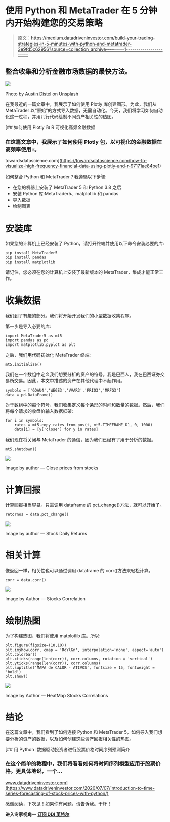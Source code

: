 # 使用 Python 和 MetaTrader 在 5 分钟内开始构建您的交易策略

> 原文：<https://medium.datadriveninvestor.com/build-your-trading-strategies-in-5-minutes-with-python-and-metatrader-3e9fd5c62956?source=collection_archive---------1----------------------->

## 整合收集和分析金融市场数据的最快方法。

![](img/f51ef0541d428b75b37d6ea211c259bb.png)

Photo by [Austin Distel](https://unsplash.com/@austindistel?utm_source=medium&utm_medium=referral) on [Unsplash](https://unsplash.com?utm_source=medium&utm_medium=referral)

在我最近的一篇文章中，我展示了如何使用 Plotly 库创建图形。为此，我们从 MetaTrader 以“原始”的方式导入数据，无需自动化。今天，我们将学习如何自动化这一过程，并用几行代码绘制不同资产相关性的热图。

[](https://towardsdatascience.com/how-to-visualize-high-frequency-financial-data-using-plotly-and-r-97171ae84be1) [## 如何使用 Plotly 和 R 可视化高频金融数据

### 在这篇文章中，我展示了如何使用 Plotly 包，以可视化的金融数据在高频率使用 r。

towardsdatascience.com](https://towardsdatascience.com/how-to-visualize-high-frequency-financial-data-using-plotly-and-r-97171ae84be1) 

如何整合 Python 和 MetaTrader？我遵循以下步骤:

*   在您的机器上安装了 MetaTrader 5 和 Python 3.8 之后
*   安装 Python 库:MetaTrader5、matplotlib 和 pandas
*   导入数据
*   绘制图表

# 安装库

如果您的计算机上已经安装了 Python，请打开终端并使用以下命令安装必要的库:

```
pip install MetaTrader5
pip install pandas
pip install matplotlib
```

请记住，您必须在您的计算机上安装了最新版本的 MetaTrader，集成才能正常工作。

# 收集数据

我们到了有趣的部分。我们将开始开发我们的小型数据收集程序。

第一步是导入必要的库:

```
import MetaTrader5 as mt5
import pandas as pd
import matplotlib.pyplot as plt
```

之后，我们用代码初始化 MetaTrader 终端:

```
mt5.initialize()
```

我们在一个数组中定义我们想要分析的资产的符号。我是巴西人，我在巴西证券交易所交易。因此，本文中描述的资产在其他代理中不起作用。

```
symbols = ['GOAU4','WEGE3','VVAR3','PRIO3','MRFG3']
data = pd.DataFrame()
```

对于数组中的每个符号，我们收集定义每个条形的时间和数量的数据。然后，我们将每个请求的收盘价输入数据框架:

```
for i in symbols:
    rates = mt5.copy_rates_from_pos(i, mt5.TIMEFRAME_D1, 0, 1000)
    data[i] = [y['close'] for y in rates]
```

我们现在将关闭与 MetaTrader 的通信，因为我们已经有了用于分析的数据。

```
mt5.shutdown()
```

![](img/0734fabf632e2fd41f4fa515e8ba9005.png)

Image by author — Close prices from stocks

# 计算回报

计算回报相当容易。只需调用 dataframe 的 pct_change()方法，就可以开始了。

```
retornos = data.pct_change()
```

![](img/a955f02de04f7407c61f383b09bcdb5e.png)

Image by author — Stock Daily Returns

# 相关计算

像返回一样，相关性也可以通过调用 dataframe 的 corr()方法来轻松计算。

```
corr = data.corr()
```

![](img/0a2f0b0122e8ef2dd430a3890cb818a4.png)

Image by Author — Stocks Correlation

# 绘制热图

为了构建热图，我们将使用 matplotlib 库。所以:

```
plt.figure(figsize=(10,10))
plt.imshow(corr, cmap = 'RdYlGn', interpolation='none', aspect='auto')
plt.colorbar()
plt.xticks(range(len(corr)), corr.columns, rotation = 'vertical')
plt.yticks(range(len(corr)), corr.columns)
plt.suptitle('MAPA de CALOR - ATIVOS', fontsize = 15, fontweight = 'bold')
plt.show()
```

![](img/01a56c1b57a01911fc0c10090b930ac3.png)

Image by Author — HeatMap Stocks Correlations

# 结论

在这篇文章中，我们看到了如何连接 Python 和 MetaTrader 5，如何导入我们想要分析的资产的数据，以及如何创建这些资产回报相关性的热图。

[](https://www.datadriveninvestor.com/2020/07/07/introduction-to-time-series-forecasting-of-stock-prices-with-python/) [## 用 Python |数据驱动投资者进行股票价格时间序列预测简介

### 在这个简单的教程中，我们将看看如何将时间序列模型应用于股票价格。更具体地说，一个…

www.datadriveninvestor.com](https://www.datadriveninvestor.com/2020/07/07/introduction-to-time-series-forecasting-of-stock-prices-with-python/) 

感谢阅读，下次见！如果你有问题，请告诉我。干杯！

**进入专家视角—** [**订阅 DDI 英特尔**](https://datadriveninvestor.com/ddi-intel)